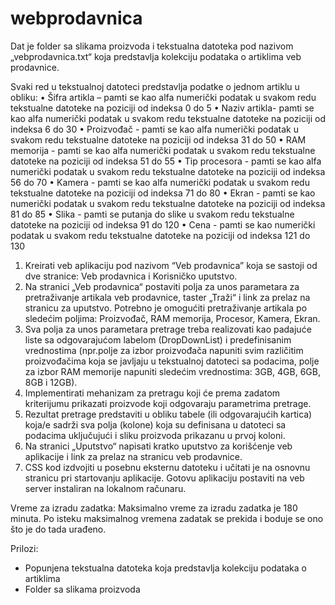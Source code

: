 # webprodavnica

Dat je folder sa slikama proizvoda i tekstualna datoteka pod nazivom „vebprodavnica.txt“ koja predstavlja kolekciju podataka o artiklima veb prodavnice. 

Svaki red u tekstualnoj datoteci predstavlja podatke o jednom artiklu u obliku: 
•	Šifra artikla – pamti se kao alfa numerički podatak u svakom redu tekstualne datoteke na poziciji od indeksa 0 do 5 
•	Naziv artikla- pamti se kao alfa numerički podatak u svakom redu tekstualne datoteke na poziciji od indeksa 6 do 30 
•	Proizvođač - pamti se kao alfa numerički podatak u svakom redu tekstualne datoteke na poziciji od indeksa 31 do 50 
•	RAM memorija - pamti se kao alfa numerički podatak u svakom redu tekstualne datoteke na poziciji od indeksa 51 do 55 
•	Tip procesora - pamti se kao alfa numerički podatak u svakom redu tekstualne datoteke na poziciji od indeksa 56 do 70 
•	Kamera - pamti se kao alfa numerički podatak u svakom redu tekstualne datoteke na poziciji od indeksa 71 do 80 
•	Ekran - pamti se kao numerički podatak u svakom redu tekstualne datoteke na poziciji od indeksa 81 do 85 
•	Slika - pamti se putanja do slike u svakom redu tekstualne datoteke na poziciji od indeksa 91 do 120 
•	Cena - pamti se kao numerički podatak u svakom redu tekstualne datoteke na poziciji od indeksa 121 do 130 

1.	Kreirati veb aplikaciju pod nazivom “Veb prodavnica” koja se sastoji od dve stranice: Veb prodavnica i Korisničko uputstvo. 
2.	Na stranici „Veb prodavnica“ postaviti polja za unos parametara za pretraživanje artikala veb prodavnice, taster „Traži“ i link za prelaz na stranicu za uputstvo. Potrebno je omogućiti pretraživanje artikala po sledećim poljima: Proizvođač, RAM memorija, Procesor, Kamera, Ekran. 
3.	Sva polja za unos parametara pretrage treba realizovati kao padajuće liste sa odgovarajućom labelom (DropDownList) i predefinisanim vrednostima (npr.polje za izbor proizvođača napuniti svim različitim proizvođačima koja se javljaju u tekstualnoj datoteci sa podacima, polje za izbor RAM memorije napuniti sledećim vrednostima: 3GB, 4GB, 6GB, 8GB i 12GB). 
4.	Implementirati mehanizam za pretragu koji će prema zadatom kriterijumu prikazati proizvode koji odgovaraju parametrima pretrage. 
5.	Rezultat pretrage predstaviti u obliku tabele (ili odgovarajućih kartica) koja/e sadrži sva polja (kolone) koja su definisana u datoteci sa podacima uključujući i sliku proizvoda prikazanu u prvoj koloni. 
6.	Na stranici „Uputstvo“ napisati kratko uputstvo za korišćenje veb aplikacije i link za prelaz na stranicu veb prodavnice. 
7.	CSS kod izdvojiti u posebnu eksternu datoteku i učitati je na osnovnu stranicu pri startovanju aplikacije. Gotovu aplikaciju postaviti na veb server instaliran na lokalnom računaru. 

Vreme za izradu zadatka: 
Maksimalno vreme za izradu zadatka je 180 minuta. Po isteku maksimalnog vremena zadatak se prekida i boduje se ono što je do tada urađeno.
 
Prilozi: 
-	Popunjena tekstualna datoteka koja predstavlja kolekciju podataka o artiklima
-	Folder sa slikama proizvoda 
